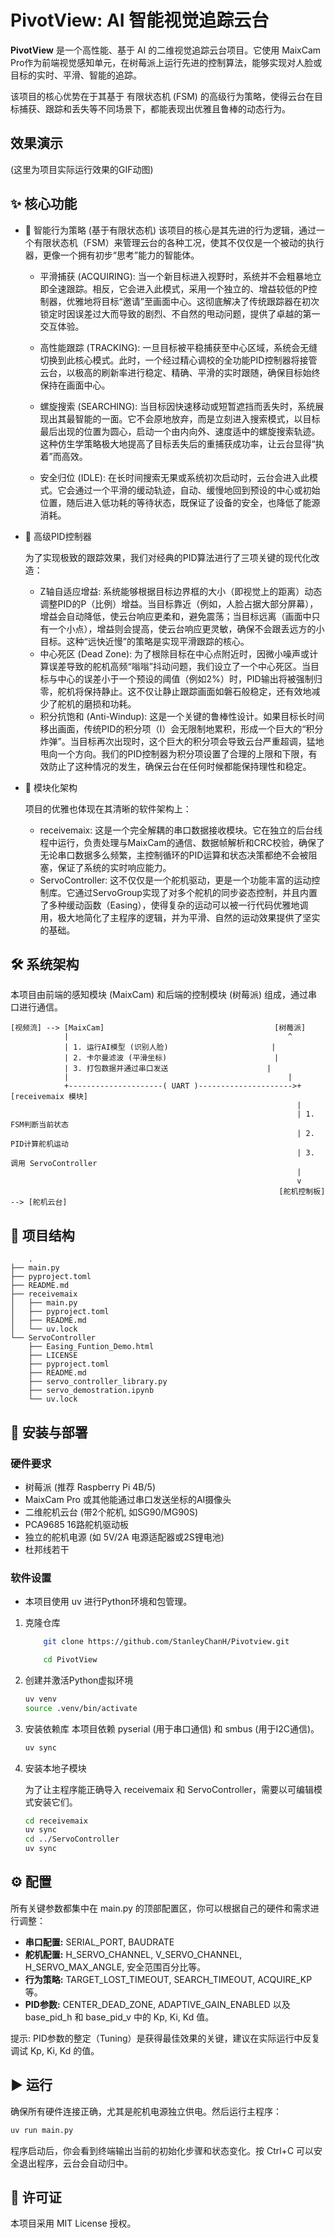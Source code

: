 # PivotView: AI 智能视觉追踪云台
**PivotView** 是一个高性能、基于 AI 的二维视觉追踪云台项目。它使用 MaixCam Pro作为前端视觉感知单元，在树莓派上运行先进的控制算法，能够实现对人脸或目标的实时、平滑、智能的追踪。

该项目的核心优势在于其基于 有限状态机 (FSM) 的高级行为策略，使得云台在目标捕获、跟踪和丢失等不同场景下，都能表现出优雅且鲁棒的动态行为。

## 效果演示
(这里为项目实际运行效果的GIF动图)
## ✨ 核心功能
- 🤖 智能行为策略 (基于有限状态机)
该项目的核心是其先进的行为逻辑，通过一个有限状态机（FSM）来管理云台的各种工况，使其不仅仅是一个被动的执行器，更像一个拥有初步“思考”能力的智能体。
    - 平滑捕获 (ACQUIRING): 当一个新目标进入视野时，系统并不会粗暴地立即全速跟踪。相反，它会进入此模式，采用一个独立的、增益较低的P控制器，优雅地将目标“邀请”至画面中心。这彻底解决了传统跟踪器在初次锁定时因误差过大而导致的剧烈、不自然的甩动问题，提供了卓越的第一交互体验。

    - 高性能跟踪 (TRACKING): 一旦目标被平稳捕获至中心区域，系统会无缝切换到此核心模式。此时，一个经过精心调校的全功能PID控制器将接管云台，以极高的刷新率进行稳定、精确、平滑的实时跟随，确保目标始终保持在画面中心。
    - 螺旋搜索 (SEARCHING): 当目标因快速移动或短暂遮挡而丢失时，系统展现出其最智能的一面。它不会原地放弃，而是立刻进入搜索模式，以目标最后出现的位置为圆心，启动一个由内向外、速度适中的螺旋搜索轨迹。这种仿生学策略极大地提高了目标丢失后的重捕获成功率，让云台显得“执着”而高效。
    - 安全归位 (IDLE): 在长时间搜索无果或系统初次启动时，云台会进入此模式。它会通过一个平滑的缓动轨迹，自动、缓慢地回到预设的中心或初始位置，随后进入低功耗的等待状态，既保证了设备的安全，也降低了能源消耗。
- 🧠 高级PID控制器

    为了实现极致的跟踪效果，我们对经典的PID算法进行了三项关键的现代化改造：
    - Z轴自适应增益: 系统能够根据目标边界框的大小（即视觉上的距离）动态调整PID的P（比例）增益。当目标靠近（例如，人脸占据大部分屏幕），增益会自动降低，使云台响应更柔和，避免震荡；当目标远离（画面中只有一个小点），增益则会提高，使云台响应更灵敏，确保不会跟丢远方的小目标。这种“远快近慢”的策略是实现平滑跟踪的核心。
    - 中心死区 (Dead Zone): 为了根除目标在中心点附近时，因微小噪声或计算误差导致的舵机高频“嗡嗡”抖动问题，我们设立了一个中心死区。当目标与中心的误差小于一个预设的阈值（例如2%）时，PID输出将被强制归零，舵机将保持静止。这不仅让静止跟踪画面如磐石般稳定，还有效地减少了舵机的磨损和功耗。
    - 积分抗饱和 (Anti-Windup): 这是一个关键的鲁棒性设计。如果目标长时间移出画面，传统PID的积分项（I）会无限制地累积，形成一个巨大的“积分炸弹”。当目标再次出现时，这个巨大的积分项会导致云台严重超调，猛地甩向一个方向。我们的PID控制器为积分项设置了合理的上限和下限，有效防止了这种情况的发生，确保云台在任何时候都能保持理性和稳定。
- 🧩 模块化架构

    项目的优雅也体现在其清晰的软件架构上：
    - receivemaix: 这是一个完全解耦的串口数据接收模块。它在独立的后台线程中运行，负责处理与MaixCam的通信、数据帧解析和CRC校验，确保了无论串口数据多么频繁，主控制循环的PID运算和状态决策都绝不会被阻塞，保证了系统的实时响应能力。
    - ServoController: 这不仅仅是一个舵机驱动，更是一个功能丰富的运动控制库。它通过ServoGroup实现了对多个舵机的同步姿态控制，并且内置了多种缓动函数（Easing），使得复杂的运动可以被一行代码优雅地调用，极大地简化了主程序的逻辑，并为平滑、自然的运动效果提供了坚实的基础。
## 🛠️ 系统架构
本项目由前端的感知模块 (MaixCam) 和后端的控制模块 (树莓派) 组成，通过串口进行通信。

    [视频流] --> [MaixCam]                                      [树莓派]
                |                                                 ^
                | 1. 运行AI模型 (识别人脸)                       |
                | 2. 卡尔曼滤波 (平滑坐标)                        |
                | 3. 打包数据并通过串口发送                      |
                |                                                 |
                +---------------------( UART )--------------------->+ [receivemaix 模块]
                                                                    |
                                                                    | 1. FSM判断当前状态
                                                                    | 2. PID计算舵机运动
                                                                    | 3. 调用 ServoController
                                                                    |
                                                                    v
                                                                [舵机控制板] --> [舵机云台]


## 📁 项目结构
        .
    ├── main.py
    ├── pyproject.toml
    ├── README.md
    ├── receivemaix
    │   ├── main.py
    │   ├── pyproject.toml
    │   ├── README.md
    │   └── uv.lock
    └── ServoController
        ├── Easing_Funtion_Demo.html
        ├── LICENSE
        ├── pyproject.toml
        ├── README.md
        ├── servo_controller_library.py
        ├── servo_demostration.ipynb
        └── uv.lock

## 🚀 安装与部署
### 硬件要求
- 树莓派 (推荐 Raspberry Pi 4B/5)
- MaixCam Pro 或其他能通过串口发送坐标的AI摄像头
- 二维舵机云台 (带2个舵机, 如SG90/MG90S)
- PCA9685 16路舵机驱动板
- 独立的舵机电源 (如 5V/2A 电源适配器或2S锂电池)
- 杜邦线若干
### 软件设置
- 本项目使用 uv 进行Python环境和包管理。
1. 克隆仓库
    ```bash
        git clone https://github.com/StanleyChanH/Pivotview.git

        cd PivotView
    ```

2. 创建并激活Python虚拟环境
    ```bash
    uv venv
    source .venv/bin/activate
    ```

3. 安装依赖库
本项目依赖 pyserial (用于串口通信) 和 smbus (用于I2C通信)。
    ```bash
    uv sync
    ```

4. 安装本地子模块

    为了让主程序能正确导入 receivemaix 和 ServoController，需要以可编辑模式安装它们。
    ```bash
    cd receivemaix
    uv sync
    cd ../ServoController
    uv sync
    ```

## ⚙️ 配置
所有关键参数都集中在 main.py 的顶部配置区，你可以根据自己的硬件和需求进行调整：
- **串口配置:** SERIAL_PORT, BAUDRATE
- **舵机配置:** H_SERVO_CHANNEL, V_SERVO_CHANNEL, H_SERVO_MAX_ANGLE, 安全范围百分比等。
- **行为策略:** TARGET_LOST_TIMEOUT, SEARCH_TIMEOUT, ACQUIRE_KP 等。
- **PID参数:** CENTER_DEAD_ZONE, ADAPTIVE_GAIN_ENABLED 以及 base_pid_h 和 base_pid_v 中的 Kp, Ki, Kd 值。

提示: PID参数的整定（Tuning）是获得最佳效果的关键，建议在实际运行中反复调试 Kp, Ki, Kd 的值。
## ▶️ 运行
确保所有硬件连接正确，尤其是舵机电源独立供电。然后运行主程序：
```bash
uv run main.py
```

程序启动后，你会看到终端输出当前的初始化步骤和状态变化。按 Ctrl+C 可以安全退出程序，云台会自动归中。
## 📄 许可证
本项目采用 MIT License 授权。
